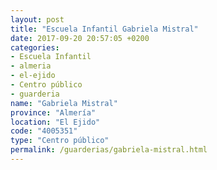 ```yaml
---
layout: post
title: "Escuela Infantil Gabriela Mistral"
date: 2017-09-20 20:57:05 +0200
categories:
- Escuela Infantil
- almeria
- el-ejido
- Centro público
- guarderia
name: "Gabriela Mistral"
province: "Almería"
location: "El Ejido"
code: "4005351"
type: "Centro público"
permalink: /guarderias/gabriela-mistral.html
---
```

